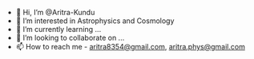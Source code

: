 - 👋 Hi, I’m @Aritra-Kundu
- 👀 I’m interested in Astrophysics and Cosmology
- 🌱 I’m currently learning ...
- 💞️ I’m looking to collaborate on ...
- 📫 How to reach me - aritra8354@gmail.com, aritra.phys@gmail.com

<!---
Aritra-Kundu/Aritra-Kundu is a ✨ special ✨ repository because its `README.md` (this file) appears on your GitHub profile.
You can click the Preview link to take a look at your changes.
--->

